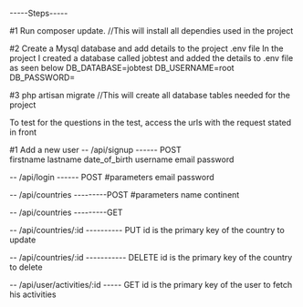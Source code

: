 -----Steps-----

#1 Run composer update. //This will install all dependies used in the project

#2 Create a Mysql database and add details to the project .env file
 In the project I created a database called jobtest and added the details to .env file as seen below
    DB_DATABASE=jobtest
    DB_USERNAME=root
    DB_PASSWORD=

#3 php artisan migrate //This will create all database tables needed for the project

To test for the questions in the test, access the urls with the request stated in front

#1 Add a new user
-- /api/signup ------ POST  
firstname
lastname
date_of_birth
username
email
password
 
-- /api/login ------ POST
#parameters
email
password

-- /api/countries ---------POST
#parameters
name
continent

-- /api/countries   ---------GET

-- /api/countries/:id ---------- PUT
id is the primary key of the country to update

-- /api/countries/:id ----------- DELETE
id is the primary key of the country to delete

-- /api/user/activities/:id ----- GET
id is the primary key of the user to fetch his activities

